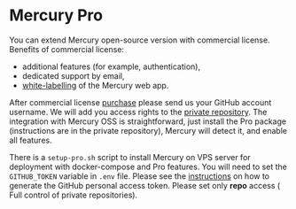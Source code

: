 <h1> Mercury Pro </h1>

You can extend Mercury open-source version with commercial license. Benefits of commercial license:

- additional features (for example, authentication),
- dedicated support by email,
- [white-labelling](https://mljar.com/blog/mercury-private-fork-customize/) of the Mercury web app.

After commercial license [purchase](https://mljar.com/pricing) please send us your GitHub account username. We will add you access rights to the [private repository](https://github.com/mljar/mercury-pro). The integration with Mercury OSS is straightforward, just install the Pro package (instructions are in the private repository), Mercury will detect it, and enable all features.

There is a `setup-pro.sh` script to install Mercury on VPS server for deployment with docker-compose and Pro features. You will need to set the `GITHUB_TOKEN` variable in `.env` file. Please see the [instructions](https://docs.github.com/en/authentication/keeping-your-account-and-data-secure/creating-a-personal-access-token) on how to generate the GitHub personal access token. Please set only **repo** access ( Full control of private repositories).